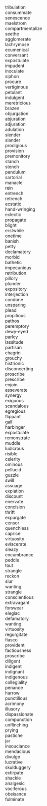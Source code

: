 tribulation  
consummate  
senescence  
maelstrom  
compartmentalize  
seethe  
agglomerate  
lachrymose  
ecumenical  
conversant  
expostulate  
impudent  
inoculate  
siphon  
procure  
vertiginous  
petulant  
indulgent  
meretricious  
brazen  
objurgation  
abjuration  
adjuration  
adulation  
slender  
slander  
prodigious  
provision  
premonitory  
stanch  
stench  
pendulum  
sartorial  
manacle  
rein  
entrench  
retrench  
ecstatic  
hand-wringing  
eclectic  
propagate  
blight  
erstwhile  
onetime  
banish  
petty  
declamatory  
morbid  
bathetic  
impecunious  
retribution  
pillory  
plunder  
expository  
interjection  
condone  
unsparing  
plead  
propitious  
pathos  
peremptory  
dewy-eyed  
parley  
lassitude  
partisan  
chagrin  
grouchy  
histrionic  
disconcerting  
proscribe  
prescribe  
enjoin  
asseverate  
synergy  
exiguous  
scandalous  
egregious  
flippant  
gall  
harbinger  
expostulate  
remonstrate  
muddle  
ludicrous  
risible  
celerity  
ominous  
pellucid  
guzzle  
swill  
assuage  
expiation  
discount  
enervate  
concision  
thrift  
expurgate  
censor  
quenchless  
caprice  
virtuosity  
eviscerate  
sleazy  
encumbrance  
peddle  
tout  
strangle  
reckon  
slur  
wanting  
strangle  
conscientious  
extravagant  
forswear  
elegiac  
defamatory  
wanting  
virtuosity  
regurgitate  
fiasco  
provident  
factiousness  
proscribe  
diligent  
indigent  
indignant  
indigenous  
collegiality  
penance  
harrow  
punctilious  
acrimony  
illusory  
dispassionate  
compunction  
unflinching  
prying  
pastiche  
jar  
insouciance  
mendacious  
divulge  
lucrative  
skulduggery  
extirpate  
shackle  
analgesic  
vociferous  
obeisance  
fulminate  
